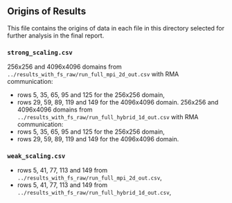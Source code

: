 ## Origins of Results
This file contains the origins of data in each file in this directory selected for further analysis in the final report.

### `strong_scaling.csv`
256x256 and 4096x4096 domains from `../results_with_fs_raw/run_full_mpi_2d_out.csv` with RMA communication:
* rows 5, 35, 65, 95 and 125 for the 256x256 domain,
* rows 29, 59, 89, 119 and 149 for the 4096x4096 domain.
256x256 and 4096x4096 domains from `../results_with_fs_raw/run_full_hybrid_1d_out.csv` with RMA communication:
* rows 5, 35, 65, 95 and 125 for the 256x256 domain,
* rows 29, 59, 89, 119 and 149 for the 4096x4096 domain.

### `weak_scaling.csv`
* rows 5, 41, 77, 113 and 149 from `../results_with_fs_raw/run_full_mpi_2d_out.csv`,
* rows 5, 41, 77, 113 and 149 from `../results_with_fs_raw/run_full_hybrid_1d_out.csv`,
